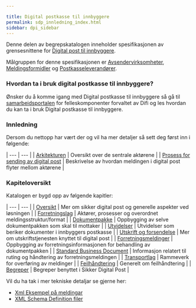 ```yaml
---

title: Digital postkasse til innbyggere 
permalink: sdp_innledning_index.html
sidebar: dpi_sidebar
---
```


Denne delen av begrepskatalogen inneholder spesifikasjonen av
grensesnittene for [Digital post til
innbyggere](https://docs.digdir.no).

Målgruppen for denne spesifikasjonen er
[Avsendervirksomheter](forretningslag/Aktorer.md),
[Meldingsformidler](forretningslag/Aktorer.md) og
[Postkasseleverandører](forretningslag/Aktorer.md).

### Hvordan ta i bruk digital postkasse til innbyggere?

Ønsker du å komme igang med Digital postkasse til innbyggere så gå til
[samarbeidsportalen](https://samarbeid.difi.no/) for felleskomponenter
forvaltet av Difi og les hvordan du kan ta i bruk Digital postkasse til
innbyggere.

### Innledning

Dersom du nettopp har vært der og vil ha mer detaljer så sett deg først
inn i følgende:

| --- | --- |
| [Arkitekturen](innledning/arkitektur.md) | Oversikt over de sentrale aktørene |
| [Prosess for sending av digital post](forretningslag/forretningsprosess.md) | Beskrivelse av hvordan meldingen i digital post flyter mellom aktørene |

### Kapiteloversikt

Katalogen er bygd opp av følgende kapitler:

| --- | --- |
| [Oversikt](innledning/index.md) | Mer om sikker digital post og generelle aspekter ved løsningen |
| [Forretningslag](forretningslag/index.md) | Aktører, prosesser og overordnet meldingsstruktur/format |
| [Dokumentpakke](dokumentpakke_index.html) | Oppbygging av selve dokumentpakken som skal til mottaker |
| [Utvidelser](forretningslag/Utvidelser/index.md) | Utvidelser som beriker dokumenter i innbyggers postkasse |
| [Utskrift og forsendelse](utskrift/sdp_index_utskrift.md) | Mer om utskriftstjenesten knyttet til digital post |
| [Forretningsmeldinger](meldinger/index.md) | Oppbygging av forretningsinformasjonen for behandling av dokumentpakken |
| [Standard Business Document](forretningslag/StandardBusinessDocument/index.md) | Informasjon relatert til ruting og håndtering av forretningsmeldingen |
| [Transportlag](transportlag/index.md) | Rammeverk for overføring av meldinger |
| [Feilhåndtering](feilhandtering/index.md) | Generelt om feilhåndtering |
| [Begreper](begrep/index.md) | Begreper benyttet i Sikker Digital Post |

Vil du ha tak i mer tekniske detaljar se gjerne her:

  - [Xml Eksempel på meldingar](eksempler/index.md)
  - [XML Schema Definition filer](xsd/README.md)
